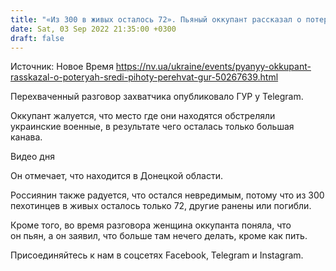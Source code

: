 ```yaml
---
title: "«Из 300 в живых осталось 72». Пьяный оккупант рассказал о потерях личного состава — перехват ГУР"
date: Sat, 03 Sep 2022 21:35:00 +0300
draft: false
---
```

Источник: Новое Время https://nv.ua/ukraine/events/pyanyy-okkupant-rasskazal-o-poteryah-sredi-pihoty-perehvat-gur-50267639.html


Перехваченный разговор захватчика опубликовало ГУР у Telegram.

Оккупант жалуется, что место где они находятся обстреляли украинские военные, в результате чего осталась только большая канава.

 Видео дня   

Он отмечает, что находится в Донецкой области.

Россиянин также радуется, что остался невредимым, потому что из 300 пехотинцев в живых осталось только 72, другие ранены или погибли.

 Кроме того, во время разговора женщина оккупанта поняла, что он пьян, а он заявил, что больше там нечего делать, кроме как пить.

Присоединяйтесь к нам в соцсетях Facebook, Telegram и Instagram.
